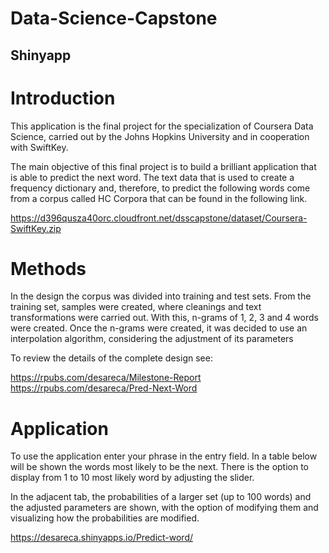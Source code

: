 # Data-Science-Capstone
## Shinyapp

Introduction
========================================================

This application is the final project for the specialization of Coursera Data Science, 
carried out by the Johns Hopkins University and in cooperation with SwiftKey.

The main objective of this final project is to build a brilliant application that is able 
to predict the next word. The text data that is used to create a frequency dictionary and,
therefore, to predict the following words come from a corpus called HC Corpora that can be 
found in the following link.

https://d396qusza40orc.cloudfront.net/dsscapstone/dataset/Coursera-SwiftKey.zip

Methods
========================================================

In the design the corpus was divided into training and test sets. From the training set, samples were created, where cleanings and text transformations were carried out. With this, n-grams of 1, 2, 3 and 4 words were created. Once the n-grams were created, it was decided to use an interpolation algorithm, considering the adjustment of its parameters

To review the details of the complete design see:

https://rpubs.com/desareca/Milestone-Report <br/>
https://rpubs.com/desareca/Pred-Next-Word

Application
========================================================

To use the application enter your phrase in the entry field. In a table below will be shown the words most likely to be the next. There is the option to display from 1 to 10 most likely word by adjusting the slider.

In the adjacent tab, the probabilities of a larger set (up to 100 words) and the adjusted parameters are shown, with the option of modifying them and visualizing how the probabilities are modified.

https://desareca.shinyapps.io/Predict-word/
